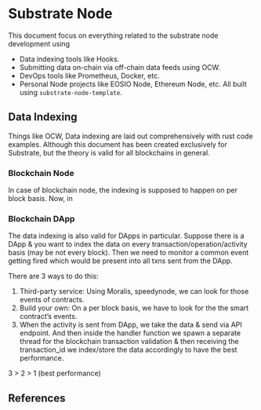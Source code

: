 # Substrate Node

This document focus on everything related to the substrate node development using

- Data indexing tools like Hooks.
- Submitting data on-chain via off-chain data feeds using OCW.
- DevOps tools like Prometheus, Docker, etc.
- Personal Node projects like EOSIO Node, Ethereum Node, etc. All built using `substrate-node-template`.

## Data Indexing

Things like OCW, Data indexing are laid out comprehensively with rust code examples. Although this document has been created exclusively for Substrate, but the theory is valid for all blockchains in general.

### Blockchain Node

In case of blockchain node, the indexing is supposed to happen on per block basis. Now, in

### Blockchain DApp

The data indexing is also valid for DApps in particular. Suppose there is a DApp & you want to index the data on every transaction/operation/activity basis (may be not every block). Then we need to monitor a common event getting fired which would be present into all txns sent from the DApp.

There are 3 ways to do this:

1. Third-party service: Using Moralis, speedynode, we can look for those events of contracts.
2. Build your own: On a per block basis, we have to look for the the smart contract’s events.
3. When the activity is sent from DApp, we take the data & send via API endpoint. And then inside the handler function we spawn a separate thread for the blockchain transaction validation & then receiving the transaction_id we index/store the data accordingly to have the best performance.

3 > 2 > 1 (best performance)

## References
